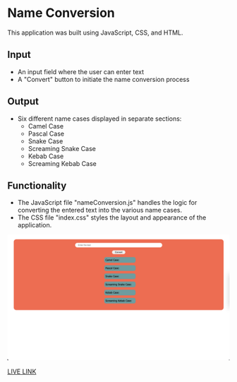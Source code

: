 # Name Conversion

This application was built using JavaScript, CSS, and HTML.

## Input
- An input field where the user can enter text
- A "Convert" button to initiate the name conversion process

## Output
- Six different name cases displayed in separate sections:
    - Camel Case
    - Pascal Case
    - Snake Case
    - Screaming Snake Case
    - Kebab Case
    - Screaming Kebab Case

## Functionality
- The JavaScript file "nameConversion.js" handles the logic for converting the entered text into the various name cases.
- The CSS file "index.css" styles the layout and appearance of the application.

![UI](../NameConversion/Image/Name_Conversion.png)

[LIVE LINK](https://legendary-torte-28d6af.netlify.app/)